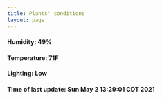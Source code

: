 ```yaml
---
title: Plants' conditions
layout: page
---
```



#### Humidity: 49%
#### Temperature: 71F
#### Lighting: Low
#### Time of last update: Sun May  2 13:29:01 CDT 2021
